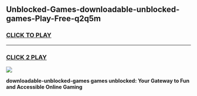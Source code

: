 
## Unblocked-Games-downloadable-unblocked-games-Play-Free-q2q5m
<h3>
<a href="https://premium76.site?title=downloadable-unblocked-games&ref=18A">CLICK TO PLAY</a></h3>
<hr>

<h3>
<a href="https://premium76.site?title=downloadable-unblocked-games&ref=18A">CLICK 2 PLAY</a>
  
</h3>

<a href="https://premium76.site?title=downloadable-unblocked-games&ref=18A"><img src="https://clearcache.store/games.png"></a>


**downloadable-unblocked-games games unblocked: Your Gateway to Fun and Accessible Online Gaming**
